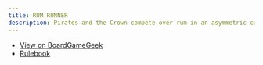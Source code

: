 ```yaml
---
title: RUM RUNNER
description: Pirates and the Crown compete over rum in an asymmetric card game
---
```

- [View on BoardGameGeek](https://boardgamegeek.com/boardgame/370114/rum-runner)
- [Rulebook](rules.html)